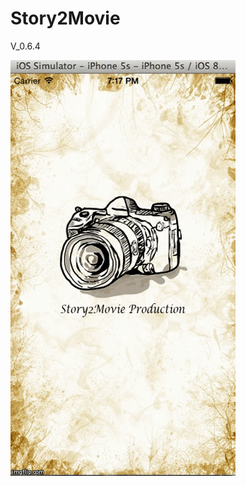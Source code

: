 Story2Movie
===========

V_0.6.4

![alt tag](https://github.com/yinanfang/Story2Movie/blob/master/20141002.gif)